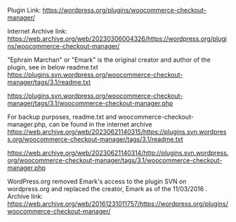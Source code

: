 Plugin Link: https://wordpress.org/plugins/woocommerce-checkout-manager/

Internet Archive link: https://web.archive.org/web/20230306004326/https://wordpress.org/plugins/woocommerce-checkout-manager/

"Ephrain Marchan" or "Emark" is the original creator and author of the plugin, see in below readme.txt
https://plugins.svn.wordpress.org/woocommerce-checkout-manager/tags/3.1/readme.txt

https://plugins.svn.wordpress.org/woocommerce-checkout-manager/tags/3.1/woocommerce-checkout-manager.php


For backup purposes, readme.txt and woocommerce-checkout-manager.php, can be found in the internet archive
https://web.archive.org/web/20230621140315/https://plugins.svn.wordpress.org/woocommerce-checkout-manager/tags/3.1/readme.txt

https://web.archive.org/web/20230621140314/http://plugins.svn.wordpress.org/woocommerce-checkout-manager/tags/3.1/woocommerce-checkout-manager.php

WordPress.org removed Emark's access to the plugin SVN on wordpress.org and replaced the creator, Emark as of the 11/03/2016 .
Archive link: https://web.archive.org/web/20161231011757/https://wordpress.org/plugins/woocommerce-checkout-manager/
